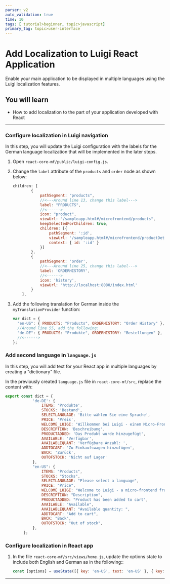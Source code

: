 ```yaml
---
parser: v2
auto_validation: true
time: 10
tags: [ tutorial>beginner, topic>javascript]
primary_tag: topic>user-interface
---
```


# Add Localization to Luigi React Application
<!-- description --> Enable your main application to be displayed in multiple languages using the Luigi localization features.

## You will learn
  - How to add localization to the part of your application developed with React

---


### Configure localization in Luigi navigation


 In this step, you will update the Luigi configuration with the labels for the German language localization that will be implemented in the later steps.

1. Open `react-core-mf/public/luigi-config.js`.

2. Change the `label` attribute of the `products` and `order` node as shown below:

    ```JavaScript
    children: [
            {
                pathSegment: "products",
                //<---Around line 13, change this label---> 
                label: "PRODUCTS",
                //<------>
                icon: "product",
                viewUrl: "/sampleapp.html#/microfrontend/products",
                keepSelectedForChildren: true,
                children: [{
                    pathSegment: ':id',
                    viewUrl: '/sampleapp.html#/microfrontend/productDetail/:id',
                    context: { id: ':id' }
                }]
            },
            {
                pathSegment: 'order',
                //<---Around line 25, change this label--->
                label: 'ORDERHISTORY',
                //<------>
                icon: 'history',
                viewUrl: 'http://localhost:8080/index.html'
            }
        ],
    ```

3. Add the following translation for German inside the `myTranslationProvider` function:

    ```JavaScript
    var dict = {
      "en-US": { PRODUCTS: "Products", ORDERHISTORY: "Order History" },
      //Around line 55, add the following: 
      "de-DE": { PRODUCTS: "Produkte", ORDERHISTORY: "Bestellungen" },
      //<------>
    };
    ```


### Add second language in `language.js`


In this step, you will add text for your React app in multiple languages by creating a "dictionary" file.

In the previously created `language.js` file in `react-core-mf/src`, replace the content with:

```JavaScript
export const dict = {
            'de-DE': {
                ITEMS: 'Produkte',
                STOCKS: 'Bestand',
                SELECTLANGUAGE: 'Bitte wählen Sie eine Sprache',
                PRICE: 'Preis',
                WELCOME_LUIGI: 'Willkommen bei Luigi - einem Micro-Frontend Framework',
                DESCRIPTION: 'Beschreibung',
                PRODUCTADDED: 'Das Produkt wurde hinzugefügt',
                AVAILABLE: 'Verfügbar',
                AVAILABLEQUANT: 'Verfügbare Anzahl: ',
                ADDTOCART: 'Zu Einkaufswagen hinzufügen',
                BACK: 'Zurück',
                OUTOFSTOCK: 'Nicht auf Lager'
            },
            "en-US": {
                ITEMS: "Products",
                STOCKS: "Stocks",
                SELECTLANGUAGE: "Please select a language",
                PRICE: "Price",
                WELCOME_LUIGI: "Welcome to Luigi - a micro-frontend framework",
                DESCRIPTION: "Description",
                PRODUCTADDED: "Product has been added to cart",
                AVAILABLE: "Available",
                AVAILABLEQUANT: "Available quantity: ",
                ADDTOCART: "Add to cart",
                BACK: "Back",
                OUTOFSTOCK: "Out of stock",
            },
        };
```


### Configure localization in React app


1. In the file `react-core-mf/src/views/home.js`, update the options state to include both English and German as in the following::

    ```JavaScript
    const [options] = useState([{ key: 'en-US', text: 'en-US' }, { key: 'de-DE', text: 'de-DE' }]);
    ```






---
